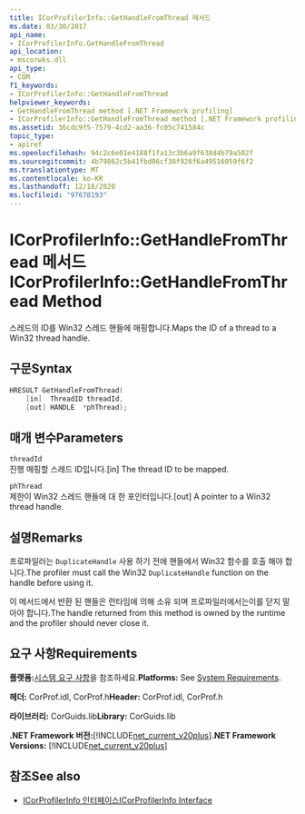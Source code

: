 ```yaml
---
title: ICorProfilerInfo::GetHandleFromThread 메서드
ms.date: 03/30/2017
api_name:
- ICorProfilerInfo.GetHandleFromThread
api_location:
- mscorwks.dll
api_type:
- COM
f1_keywords:
- ICorProfilerInfo::GetHandleFromThread
helpviewer_keywords:
- GetHandleFromThread method [.NET Framework profiling]
- ICorProfilerInfo::GetHandleFromThread method [.NET Framework profiling]
ms.assetid: 36cdc9f5-7579-4cd2-aa36-fc05c741584c
topic_type:
- apiref
ms.openlocfilehash: 94c2c6e01e4188f1fa13c3b6a9f638d4b79a502f
ms.sourcegitcommit: 4b79862c5b41fbd86cf38f926f6a49516059f6f2
ms.translationtype: MT
ms.contentlocale: ko-KR
ms.lasthandoff: 12/18/2020
ms.locfileid: "97678193"
---
```

# <a name="icorprofilerinfogethandlefromthread-method"></a><span data-ttu-id="8f737-102">ICorProfilerInfo::GetHandleFromThread 메서드</span><span class="sxs-lookup"><span data-stu-id="8f737-102">ICorProfilerInfo::GetHandleFromThread Method</span></span>

<span data-ttu-id="8f737-103">스레드의 ID를 Win32 스레드 핸들에 매핑합니다.</span><span class="sxs-lookup"><span data-stu-id="8f737-103">Maps the ID of a thread to a Win32 thread handle.</span></span>  
  
## <a name="syntax"></a><span data-ttu-id="8f737-104">구문</span><span class="sxs-lookup"><span data-stu-id="8f737-104">Syntax</span></span>  
  
```cpp  
HRESULT GetHandleFromThread(  
    [in]  ThreadID threadId,  
    [out] HANDLE  *phThread);  
```  
  
## <a name="parameters"></a><span data-ttu-id="8f737-105">매개 변수</span><span class="sxs-lookup"><span data-stu-id="8f737-105">Parameters</span></span>  

 `threadId`  
 <span data-ttu-id="8f737-106">진행 매핑할 스레드 ID입니다.</span><span class="sxs-lookup"><span data-stu-id="8f737-106">[in] The thread ID to be mapped.</span></span>  
  
 `phThread`  
 <span data-ttu-id="8f737-107">제한이 Win32 스레드 핸들에 대 한 포인터입니다.</span><span class="sxs-lookup"><span data-stu-id="8f737-107">[out] A pointer to a Win32 thread handle.</span></span>  
  
## <a name="remarks"></a><span data-ttu-id="8f737-108">설명</span><span class="sxs-lookup"><span data-stu-id="8f737-108">Remarks</span></span>  

 <span data-ttu-id="8f737-109">프로파일러는 `DuplicateHandle` 사용 하기 전에 핸들에서 Win32 함수를 호출 해야 합니다.</span><span class="sxs-lookup"><span data-stu-id="8f737-109">The profiler must call the Win32 `DuplicateHandle` function on the handle before using it.</span></span>  

 <span data-ttu-id="8f737-110">이 메서드에서 반환 된 핸들은 런타임에 의해 소유 되며 프로파일러에서는이를 닫지 말아야 합니다.</span><span class="sxs-lookup"><span data-stu-id="8f737-110">The handle returned from this method is owned by the runtime and the profiler should never close it.</span></span>
  
## <a name="requirements"></a><span data-ttu-id="8f737-111">요구 사항</span><span class="sxs-lookup"><span data-stu-id="8f737-111">Requirements</span></span>  

 <span data-ttu-id="8f737-112">**플랫폼:**[시스템 요구 사항](../../get-started/system-requirements.md)을 참조하세요.</span><span class="sxs-lookup"><span data-stu-id="8f737-112">**Platforms:** See [System Requirements](../../get-started/system-requirements.md).</span></span>  
  
 <span data-ttu-id="8f737-113">**헤더:** CorProf.idl, CorProf.h</span><span class="sxs-lookup"><span data-stu-id="8f737-113">**Header:** CorProf.idl, CorProf.h</span></span>  
  
 <span data-ttu-id="8f737-114">**라이브러리:** CorGuids.lib</span><span class="sxs-lookup"><span data-stu-id="8f737-114">**Library:** CorGuids.lib</span></span>  
  
 <span data-ttu-id="8f737-115">**.NET Framework 버전:**[!INCLUDE[net_current_v20plus](../../../../includes/net-current-v20plus-md.md)]</span><span class="sxs-lookup"><span data-stu-id="8f737-115">**.NET Framework Versions:** [!INCLUDE[net_current_v20plus](../../../../includes/net-current-v20plus-md.md)]</span></span>  
  
## <a name="see-also"></a><span data-ttu-id="8f737-116">참조</span><span class="sxs-lookup"><span data-stu-id="8f737-116">See also</span></span>

- [<span data-ttu-id="8f737-117">ICorProfilerInfo 인터페이스</span><span class="sxs-lookup"><span data-stu-id="8f737-117">ICorProfilerInfo Interface</span></span>](icorprofilerinfo-interface.md)

